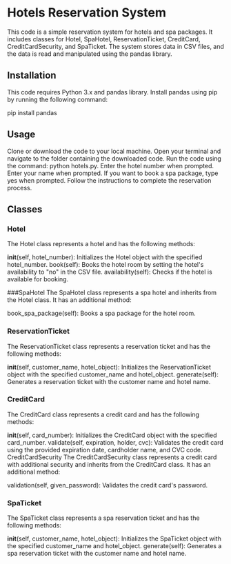 # Hotels Reservation System
This code is a simple reservation system for hotels and spa packages. It includes classes for Hotel, SpaHotel, ReservationTicket, CreditCard, CreditCardSecurity, and SpaTicket. The system stores data in CSV files, and the data is read and manipulated using the pandas library.

## Installation
This code requires Python 3.x and pandas library. Install pandas using pip by running the following command:

pip install pandas

## Usage
Clone or download the code to your local machine.
Open your terminal and navigate to the folder containing the downloaded code.
Run the code using the command: python hotels.py.
Enter the hotel number when prompted.
Enter your name when prompted.
If you want to book a spa package, type yes when prompted.
Follow the instructions to complete the reservation process.

## Classes

### Hotel
The Hotel class represents a hotel and has the following methods:

__init__(self, hotel_number): Initializes the Hotel object with the specified hotel_number.
book(self): Books the hotel room by setting the hotel's availability to "no" in the CSV file.
availability(self): Checks if the hotel is available for booking.

###SpaHotel
The SpaHotel class represents a spa hotel and inherits from the Hotel class. It has an additional method:

book_spa_package(self): Books a spa package for the hotel room.

### ReservationTicket
The ReservationTicket class represents a reservation ticket and has the following methods:

__init__(self, customer_name, hotel_object): Initializes the ReservationTicket object with the specified customer_name and hotel_object.
generate(self): Generates a reservation ticket with the customer name and hotel name.
### CreditCard

The CreditCard class represents a credit card and has the following methods:

__init__(self, card_number): Initializes the CreditCard object with the specified card_number.
validate(self, expiration, holder, cvc): Validates the credit card using the provided expiration date, cardholder name, and CVC code.
CreditCardSecurity
The CreditCardSecurity class represents a credit card with additional security and inherits from the CreditCard class. It has an additional method:

validation(self, given_password): Validates the credit card's password.

### SpaTicket
The SpaTicket class represents a spa reservation ticket and has the following methods:

__init__(self, customer_name, hotel_object): Initializes the SpaTicket object with the specified customer_name and hotel_object.
generate(self): Generates a spa reservation ticket with the customer name and hotel name.
